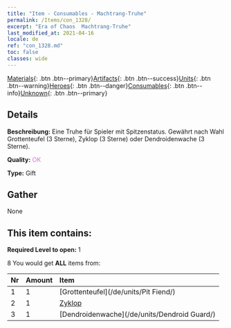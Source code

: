```yaml
---
title: "Item - Consumables - Machtrang-Truhe"
permalink: /Items/con_1328/
excerpt: "Era of Chaos  Machtrang-Truhe"
last_modified_at: 2021-04-16
locale: de
ref: "con_1328.md"
toc: false
classes: wide
---
```

 [Materials](/de/Items/){: .btn .btn--primary}[Artifacts](/de/Items/Artifacts/){: .btn .btn--success}[Units](/de/Items/Units/){: .btn .btn--warning}[Heroes](/de/Items/Heroes/){: .btn .btn--danger}[Consumables](/de/Items/Consumables/){: .btn .btn--info}[Unknown](/de/Items/Unknown/){: .btn .btn--primary}

## Details
 **Beschreibung:** Eine Truhe für Spieler mit Spitzenstatus. Gewährt nach Wahl Grottenteufel (3 Sterne), Zyklop (3 Sterne) oder Dendroidenwache (3 Sterne).

 **Quality:** <span style="color: #DA70D6">OK</span>

 **Type:** Gift

## Gather

  None

## This item contains:

 **Required Level to open:** 1

 8 You would get **ALL** items  from:

  | Nr | Amount |     Item    |
  |:---|:-------|:------------|
  | 1 | 1 | [Grottenteufel](/de/units/Pit Fiend/) |  | 
  | 2 | 1 | [Zyklop](/de/units/Cyclops/) |  | 
  | 3 | 1 | [Dendroidenwache](/de/units/Dendroid Guard/) |  | 
